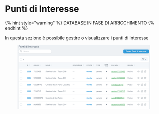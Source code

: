 # Punti di Interesse

{% hint style="warning" %}
DATABASE IN FASE DI ARRICCHIMENTO
{% endhint %}

In questa sezione è possibile gestire o visualizzare i punti di interesse

<figure><img src="../../../.gitbook/assets/image (9).png" alt=""><figcaption></figcaption></figure>
